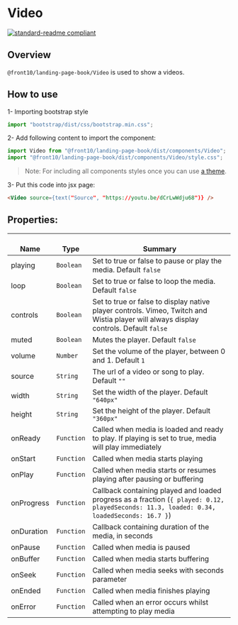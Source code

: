 # Video

[![standard-readme compliant](https://img.shields.io/badge/standard--readme-OK-green.svg?style=flat-square)](https://github.com/RichardLitt/standard-readme)

## Overview
`@front10/landing-page-book/Video` is used to show a videos.

## How to use
1- Importing bootstrap style

```js
import "bootstrap/dist/css/bootstrap.min.css";
```
2- Add following content to import the component:


```js
import Video from "@front10/landing-page-book/dist/components/Video";
import "@front10/landing-page-book/dist/components/Video/style.css";
```

> Note: For including all components styles once you can use [a theme](https://github.com/front10/landing-page-book/wiki/Theming).

3- Put this code into jsx page:
```html
<Video source={text("Source", "https://youtu.be/dCrLwWdju68")} />
```

## Properties:

| </br>Name   | </br>Type | </br>Summary                                                                                 | 
| ------------| - | ------------------------------------------------------------------------------------------------------ |
| playing      | `Boolean` | Set to true or false to pause or play the media. Default `false` |
| loop      | `Boolean` | Set to true or false to loop the media. Default `false` |
| controls      | `Boolean` | Set to true or false to display native player controls. Vimeo, Twitch and Wistia player will always display controls. Default `false` |
| muted      | `Boolean` | Mutes the player. Default `false` |
| volume      | `Number` | Set the volume of the player, between 0 and 1. Default `1` |
| source      | `String` | The url of a video or song to play. Default `""` |
| width      | `String` | Set the width of the player. Default `"640px"` |
| height      | `String` | Set the height of the player. Default `"360px"` |
| onReady      | `Function` | Called when media is loaded and ready to play. If playing is set to true, media will play immediately |
| onStart      | `Function` | Called when media starts playing |
| onPlay      | `Function` | Called when media starts or resumes playing after pausing or buffering |
| onProgress      | `Function` | Callback containing played and loaded progress as a fraction (`{ played: 0.12, playedSeconds: 11.3, loaded: 0.34, loadedSeconds: 16.7 }`) |
| onDuration      | `Function` | Callback containing duration of the media, in seconds |
| onPause      | `Function` | Called when media is paused |
| onBuffer      | `Function` | Called when media starts buffering |
| onSeek      | `Function` | Called when media seeks with seconds parameter |
| onEnded      | `Function` | Called when media finishes playing |
| onError      | `Function` | Called when an error occurs whilst attempting to play media |

